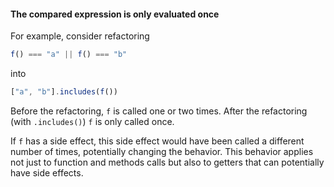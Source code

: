 #### The compared expression is only evaluated once

For example, consider refactoring
```javascript
f() === "a" || f() === "b"
```
into
```javascript
["a", "b"].includes(f())
```

Before the refactoring, `f` is called one or two times. After the refactoring (with `.includes()`) `f` is only called once. 

If `f` has a side effect, this side effect would have been called a different number of times, potentially changing the behavior. This behavior applies not just to function and methods calls but also to getters that can potentially have side effects.
